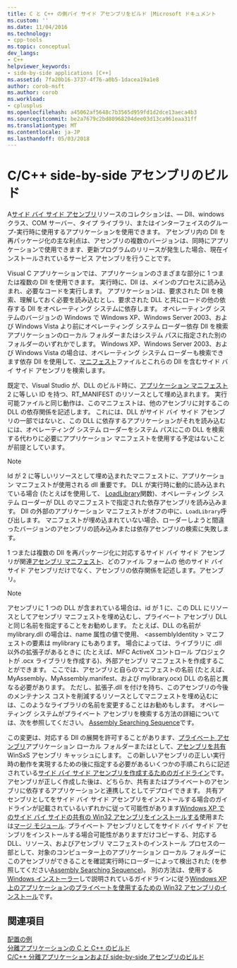 ```yaml
---
title: C と C++ の側バイ サイド アセンブリをビルド |Microsoft ドキュメント
ms.custom: ''
ms.date: 11/04/2016
ms.technology:
- cpp-tools
ms.topic: conceptual
dev_langs:
- C++
helpviewer_keywords:
- side-by-side applications [C++]
ms.assetid: 7fa20b16-3737-4f76-a0b5-1dacea19a1e8
author: corob-msft
ms.author: corob
ms.workload:
- cplusplus
ms.openlocfilehash: a45062af5648c7b3565d959fd1d2dce13aeca4b3
ms.sourcegitcommit: be2a7679c2bd80968204dee03d13ca961eaa31ff
ms.translationtype: MT
ms.contentlocale: ja-JP
ms.lasthandoff: 05/03/2018
---
```

# <a name="building-cc-side-by-side-assemblies"></a>C/C++ side-by-side アセンブリのビルド
A[サイド バイ サイド アセンブリ](http://msdn.microsoft.com/library/windows/desktop/ff951640)リソースのコレクションは、— Dll、windows クラス、COM サーバー、タイプ ライブラリ、またはインターフェイスのグループ-実行時に使用するアプリケーションを使用できます。 アセンブリ内の Dll を再パッケージ化の主な利点は、アセンブリの複数のバージョンは、同時にアプリケーションで使用できます、更新プログラムのリリースが発生した場合、現在インストールされているサービス アセンブリを行うことです。  
  
 Visual C アプリケーションでは、アプリケーションのさまざまな部分に 1 つまたは複数の Dll を使用できます。 実行時に、Dll は、メインのプロセスに読み込まれ、必要なコードを実行します。 アプリケーションは、要求された Dll を検索、理解しておく必要を読み込むとし、要求された DLL と共にロードの他の依存する Dll をオペレーティング システムに依存します。 オペレーティング システムのバージョンの Windows で Windows XP、Windows Server 2003、および Windows Vista より前にオペレーティング システム ローダー依存 Dll を検索アプリケーションのローカル フォルダーまたはシステム パスに指定された別のフォルダーのいずれかでします。 Windows XP、Windows Server 2003、および Windows Vista の場合は、オペレーティング システム ローダーも検索できます依存 Dll を使用して、[マニフェスト](http://msdn.microsoft.com/library/windows/desktop/aa375365)ファイルとこれらの Dll を含むサイド バイ サイド アセンブリを検索します。  
  
 既定で、Visual Studio が、DLL のビルド時に、[アプリケーション マニフェスト](http://msdn.microsoft.com/library/windows/desktop/aa374191)2 に等しい ID を持つ、RT_MANIFEST のリソースとして埋め込まれます。 実行可能ファイルと同じ動作は、このマニフェストは、他のアセンブリに対するこの DLL の依存関係を記述します。 これには、DLL がサイド バイ サイド アセンブリの一部ではないと、この DLL に依存するアプリケーションがそれを読み込むには、オペレーティング システム ローダーをシステム パスにこの DLL を検索する代わりに必要にアプリケーション マニフェストを使用する予定はないことが前提としています。  
  
> [!NOTE]
>  Id が 2 に等しいリソースとして埋め込まれたマニフェストに、アプリケーション マニフェストが使用される dll 重要です。 DLL が実行時に動的に読み込まれている場合 (たとえばを使用して、 [LoadLibrary](http://msdn.microsoft.com/library/windows/desktop/ms684175)関数)、オペレーティング システム ローダーが DLL のマニフェストで指定された依存アセンブリを読み込みます。 Dll の外部のアプリケーション マニフェストがオフの中に、`LoadLibrary`呼び出します。 マニフェストが埋め込まれていない場合、ローダーしようと間違ったバージョンのアセンブリの読み込みまたは依存アセンブリの検索に失敗します。  
  
 1 つまたは複数の Dll を再パッケージ化に対応するサイド バイ サイド アセンブリが関連[アセンブリ マニフェスト](http://msdn.microsoft.com/library/windows/desktop/aa374219)、どのファイル フォームの 他のサイド バイ サイド アセンブリだけでなく、アセンブリの依存関係を記述します。アセンブリ。  
  
> [!NOTE]
>  アセンブリに 1 つの DLL が含まれている場合は、id が 1 に、この DLL にリソースとしてアセンブリ マニフェストを埋め込むし、プライベート アセンブリ DLL と同じ名前を指定することをお勧めします。 たとえば、DLL の名前が mylibrary.dll の場合は、name 属性の値で使用、 \<assemblyIdentity > マニフェストの要素は mylibrary にもあります。 場合によっては、ライブラリに .dll 以外の拡張子があるときに (たとえば、MFC ActiveX コントロール プロジェクトが .ocx ライブラリを作成する)、外部アセンブリ マニフェストを作成することができます。 ここでは、アセンブリと自らのマニフェストの名前 (たとえば、MyAssembly、MyAssembly.manifest、および mylibrary.ocx) DLL の名前と異なる必要があります。 ただし、拡張子.dll を付けを持ち、このアセンブリの今後のメンテナンス コストを削減するリソースとしてマニフェストを埋め込むには、このようなライブラリの名前を変更することはお勧めもします。 オペレーティング システムがプライベート アセンブリを検索する方法の詳細については、次を参照してください。 [Assembly Searching Sequence](http://msdn.microsoft.com/library/windows/desktop/aa374224)です。  
  
 この変更は、対応する Dll の展開を許可することがあります、[プライベート アセンブリ](http://msdn.microsoft.com/library/windows/desktop/aa370850)アプリケーション ローカル フォルダーまたはとして、[アセンブリを共有](http://msdn.microsoft.com/library/windows/desktop/aa371839)WinSxS アセンブリ キャッシュにします。 この新しいアセンブリの正しい実行時の動作を実現するための後に指定する必要があるいくつかの手順これらに記述されている[サイド バイ サイド アセンブリを作成するためのガイドライン](http://msdn.microsoft.com/library/windows/desktop/aa375155)です。 アセンブリが正しく作成した後は、どちらか、共有またはプライベートのアセンブリに依存するアプリケーションと連携してとしてデプロイできます。 共有アセンブリとしてをサイド バイ サイド アセンブリをインストールする場合のガイドラインが記載されているいずれかに従って可能性があります[Windows XP でのサイド バイ サイドの共有の Win32 アセンブリをインストールする](http://msdn.microsoft.com/library/windows/desktop/aa369532)使用または[マージ モジュール](http://msdn.microsoft.com/library/windows/desktop/aa369820). プライベート アセンブリとしてをサイド バイ サイド アセンブリをインストールする場合可能性がありますだけコピーする、対応する DLL、リソース、およびアセンブリ マニフェストのインストール プロセスの一部として、対象のコンピューター上のアプリケーション ローカル フォルダーにこのアセンブリができることを確認実行時にローダーによって検出された (を参照してください[Assembly Searching Sequence](http://msdn.microsoft.com/library/windows/desktop/aa374224))。 別の方法は、使用する[Windows インストーラー](http://msdn.microsoft.com/library/windows/desktop/cc185688)しで説明されているガイドラインに従う[Windows XP 上のアプリケーションのプライベートを使用するための Win32 アセンブリのインストール](http://msdn.microsoft.com/library/windows/desktop/aa369534)です。  
  
## <a name="see-also"></a>関連項目  
 [配置の例](../ide/deployment-examples.md)   
 [分離アプリケーションの C と C++ のビルド](../build/building-c-cpp-isolated-applications.md)   
 [C/C++ 分離アプリケーションおよび side-by-side アセンブリのビルド](../build/building-c-cpp-isolated-applications-and-side-by-side-assemblies.md)
